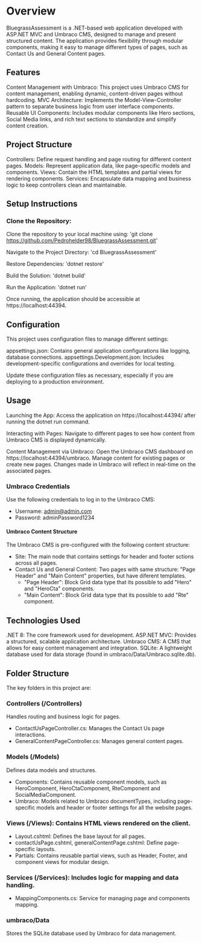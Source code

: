# Overview

BluegrassAssessment is a .NET-based web application developed with ASP.NET MVC and Umbraco CMS, designed to manage and present structured content.
The application provides flexibility through modular components, making it easy to manage different types of pages, such as Contact Us and General Content pages.

## Features

Content Management with Umbraco: This project uses Umbraco CMS for content management, enabling dynamic, content-driven pages without hardcoding.
MVC Architecture: Implements the Model-View-Controller pattern to separate business logic from user interface components.
Reusable UI Components: Includes modular components like Hero sections, Social Media links, and rich text sections to standardize and simplify content creation.


## Project Structure

Controllers: Define request handling and page routing for different content pages.
Models: Represent application data, like page-specific models and components.
Views: Contain the HTML templates and partial views for rendering components.
Services: Encapsulate data mapping and business logic to keep controllers clean and maintainable.


## Setup Instructions

### Clone the Repository:

Clone the repository to your local machine using:
'git clone https://github.com/Pedrohelder98/BluegrassAssessment.git'

Navigate to the Project Directory:
'cd BluegrassAssessment'

Restore Dependencies:
'dotnet restore'

Build the Solution:
'dotnet build'

Run the Application:
'dotnet run'

Once running, the application should be accessible at https://localhost:44394.


## Configuration
This project uses configuration files to manage different settings:

appsettings.json: Contains general application configurations like logging, database connections.
appsettings.Development.json: Includes development-specific configurations and overrides for local testing.

Update these configuration files as necessary, especially if you are deploying to a production environment.

## Usage

Launching the App: Access the application on https://localhost:44394/ after running the dotnet run command.

Interacting with Pages: Navigate to different pages to see how content from Umbraco CMS is displayed dynamically.

Content Management via Umbraco:
Open the Umbraco CMS dashboard on https://localhost:44394/umbraco.
Manage content for existing pages or create new pages.
Changes made in Umbraco will reflect in real-time on the associated pages.

### Umbraco Credentials
Use the following credentials to log in to the Umbraco CMS:
 - Username: admin@admin.com
 - Password: adminPassword1234

#### Umbraco Content Structure
The Umbraco CMS is pre-configured with the following content structure:

 - Site: The main node that contains settings for header and footer sctions across all pages.
 - Contact Us and General Content: Two pages with same structure: "Page Header" and "Main Content" properties, but have diferent templates.
	- "Page Header": Block Grid data type that its possible to add "Hero" and "HeroCta" components.
	- "Main Content": Block Grid data type that its possible to add "Rte" component.

## Technologies Used
.NET 8: The core framework used for development.
ASP.NET MVC: Provides a structured, scalable application architecture.
Umbraco CMS: A CMS that allows for easy content management and integration.
SQLite: A lightweight database used for data storage (found in umbraco/Data/Umbraco.sqlite.db).

## Folder Structure

The key folders in this project are:

### Controllers (/Controllers) 
Handles routing and business logic for pages.

 - ContactUsPageController.cs: Manages the Contact Us page interactions.
 - GeneralContentPageController.cs: Manages general content pages.

### Models (/Models) 
Defines data models and structures.

 - Components: Contains reusable component models, such as HeroComponent, HeroCtaComponent, RteComponent and SocialMediaComponent.
 - Umbraco: Models related to Umbraco documentTypes, including page-specific models and header or footer settings for all the website pages.

### Views (/Views): Contains HTML views rendered on the client.

 - Layout.cshtml: Defines the base layout for all pages.
 - contactUsPage.cshtml, generalContentPage.cshtml: Define page-specific layouts.
 - Partials: Contains reusable partial views, such as Header, Footer, and component views for modular design.

### Services (/Services): Includes logic for mapping and data handling.

 - MappingComponents.cs: Service for managing page and components mapping.

### umbraco/Data 
Stores the SQLite database used by Umbraco for data management.
